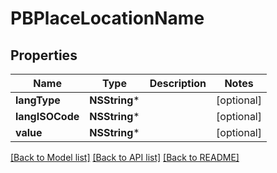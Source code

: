 # PBPlaceLocationName

## Properties
Name | Type | Description | Notes
------------ | ------------- | ------------- | -------------
**langType** | **NSString*** |  | [optional] 
**langISOCode** | **NSString*** |  | [optional] 
**value** | **NSString*** |  | [optional] 

[[Back to Model list]](../README.md#documentation-for-models) [[Back to API list]](../README.md#documentation-for-api-endpoints) [[Back to README]](../README.md)


